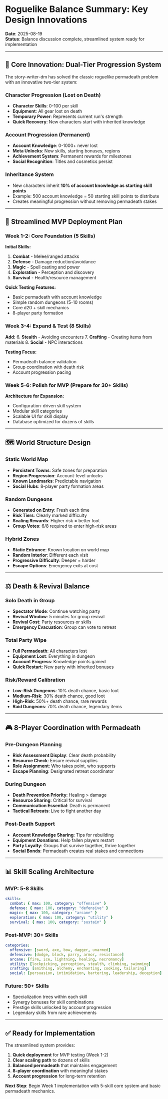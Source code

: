 # Roguelike Balance Summary: Key Design Innovations

**Date**: 2025-08-19  
**Status**: Balance discussion complete, streamlined system ready for implementation

---

## 🎯 Core Innovation: Dual-Tier Progression System

The story-writer-dm has solved the classic roguelike permadeath problem with an innovative two-tier system:

### Character Progression (Lost on Death)
- **Character Skills**: 0-100 per skill
- **Equipment**: All gear lost on death
- **Temporary Power**: Represents current run's strength
- **Quick Recovery**: New characters start with inherited knowledge

### Account Progression (Permanent)
- **Account Knowledge**: 0-1000+ never lost
- **Meta Unlocks**: New skills, starting bonuses, regions
- **Achievement System**: Permanent rewards for milestones
- **Social Recognition**: Titles and cosmetics persist

### Inheritance System
- New characters inherit **10% of account knowledge as starting skill points**
- Example: 500 account knowledge = 50 starting skill points to distribute
- Creates meaningful progression without removing permadeath stakes

---

## 🚀 Streamlined MVP Deployment Plan

### Week 1-2: Core Foundation (5 Skills)
**Initial Skills:**
1. **Combat** - Melee/ranged attacks
2. **Defense** - Damage reduction/avoidance
3. **Magic** - Spell casting and power
4. **Exploration** - Perception and discovery
5. **Survival** - Health/resource management

**Quick Testing Features:**
- Basic permadeath with account knowledge
- Simple random dungeons (5-10 rooms)
- Core d20 + skill mechanics
- 8-player party formation

### Week 3-4: Expand & Test (8 Skills)
**Add:**
6. **Stealth** - Avoiding encounters
7. **Crafting** - Creating items from materials
8. **Social** - NPC interactions

**Testing Focus:**
- Permadeath balance validation
- Group coordination with death risk
- Account progression pacing

### Week 5-6: Polish for MVP (Prepare for 30+ Skills)
**Architecture for Expansion:**
- Configuration-driven skill system
- Modular skill categories
- Scalable UI for skill display
- Database optimized for dozens of skills

---

## 🗺️ World Structure Design

### Static World Map
- **Persistent Towns**: Safe zones for preparation
- **Region Progression**: Account-level unlocks
- **Known Landmarks**: Predictable navigation
- **Social Hubs**: 8-player party formation areas

### Random Dungeons
- **Generated on Entry**: Fresh each time
- **Risk Tiers**: Clearly marked difficulty
- **Scaling Rewards**: Higher risk = better loot
- **Group Votes**: 6/8 required to enter high-risk areas

### Hybrid Zones
- **Static Entrance**: Known location on world map
- **Random Interior**: Different each visit
- **Progressive Difficulty**: Deeper = harder
- **Escape Options**: Emergency exits at cost

---

## ⚖️ Death & Revival Balance

### Solo Death in Group
- **Spectator Mode**: Continue watching party
- **Revival Window**: 5 minutes for group revival
- **Revival Cost**: Party resources or skills
- **Emergency Evacuation**: Group can vote to retreat

### Total Party Wipe
- **Full Permadeath**: All characters lost
- **Equipment Lost**: Everything in dungeon
- **Account Progress**: Knowledge points gained
- **Quick Restart**: New party with inherited bonuses

### Risk/Reward Calibration
- **Low-Risk Dungeons**: 10% death chance, basic loot
- **Medium-Risk**: 30% death chance, good loot
- **High-Risk**: 50%+ death chance, rare rewards
- **Raid Dungeons**: 70% death chance, legendary items

---

## 🎮 8-Player Coordination with Permadeath

### Pre-Dungeon Planning
- **Risk Assessment Display**: Clear death probability
- **Resource Check**: Ensure revival supplies
- **Role Assignment**: Who takes point, who supports
- **Escape Planning**: Designated retreat coordinator

### During Dungeon
- **Death Prevention Priority**: Healing > damage
- **Resource Sharing**: Critical for survival
- **Communication Essential**: Death is permanent
- **Tactical Retreats**: Live to fight another day

### Post-Death Support
- **Account Knowledge Sharing**: Tips for rebuilding
- **Equipment Donations**: Help fallen players restart
- **Party Loyalty**: Groups that survive together, thrive together
- **Social Bonds**: Permadeath creates real stakes and connections

---

## 📊 Skill Scaling Architecture

### MVP: 5-8 Skills
```yaml
skills:
  combat: { max: 100, category: "offensive" }
  defense: { max: 100, category: "defensive" }
  magic: { max: 100, category: "arcane" }
  exploration: { max: 100, category: "utility" }
  survival: { max: 100, category: "sustain" }
```

### Post-MVP: 30+ Skills
```yaml
categories:
  offensive: [sword, axe, bow, dagger, unarmed]
  defensive: [dodge, block, parry, armor, resistance]
  arcane: [fire, ice, lightning, healing, necromancy]
  utility: [lockpicking, perception, stealth, climbing, swimming]
  crafting: [smithing, alchemy, enchanting, cooking, tailoring]
  social: [persuasion, intimidation, bartering, leadership, deception]
```

### Future: 50+ Skills
- Specialization trees within each skill
- Synergy bonuses for skill combinations
- Prestige skills unlocked by account progression
- Legendary skills from rare achievements

---

## ✅ Ready for Implementation

The streamlined system provides:
1. **Quick deployment** for MVP testing (Week 1-2)
2. **Clear scaling path** to dozens of skills
3. **Balanced permadeath** that maintains engagement
4. **8-player coordination** with meaningful stakes
5. **Account progression** for long-term retention

**Next Step**: Begin Week 1 implementation with 5-skill core system and basic permadeath mechanics.